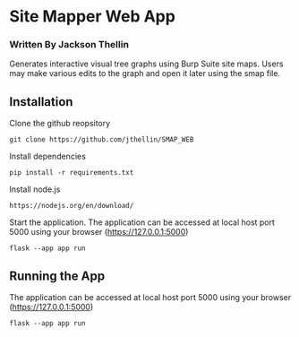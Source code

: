 # Site Mapper Web App
### Written By Jackson Thellin
Generates interactive visual tree graphs using Burp Suite site maps. Users may make various edits to the graph and open it later using the smap file.

## Installation
Clone the github reopsitory
```
git clone https://github.com/jthellin/SMAP_WEB
```
Install dependencies
```
pip install -r requirements.txt
```
Install node.js
```
https://nodejs.org/en/download/
```
Start the application. The application can be accessed at local host port 5000 using your browser (https://127.0.0.1:5000)
```
flask --app app run
```
## Running the App
The application can be accessed at local host port 5000 using your browser (https://127.0.0.1:5000)
```
flask --app app run
```
